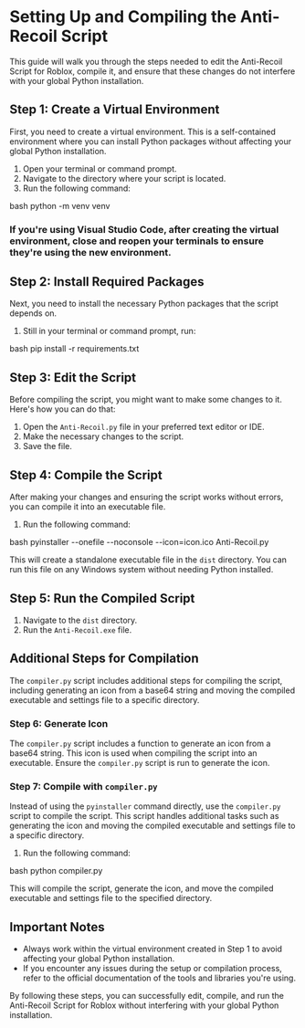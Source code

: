 # Setting Up and Compiling the Anti-Recoil Script

This guide will walk you through the steps needed to edit the Anti-Recoil Script for Roblox, compile it, and ensure that these changes do not interfere with your global Python installation.

## Step 1: Create a Virtual Environment

First, you need to create a virtual environment. This is a self-contained environment where you can install Python packages without affecting your global Python installation.

1. Open your terminal or command prompt.
2. Navigate to the directory where your script is located.
3. Run the following command:

bash python -m venv venv


### If you're using Visual Studio Code, after creating the virtual environment, close and reopen your terminals to ensure they're using the new environment.

## Step 2: Install Required Packages

Next, you need to install the necessary Python packages that the script depends on.

1. Still in your terminal or command prompt, run:

bash pip install -r requirements.txt


## Step 3: Edit the Script

Before compiling the script, you might want to make some changes to it. Here's how you can do that:

1. Open the `Anti-Recoil.py` file in your preferred text editor or IDE.
2. Make the necessary changes to the script.
3. Save the file.

## Step 4: Compile the Script

After making your changes and ensuring the script works without errors, you can compile it into an executable file.

1. Run the following command:

bash pyinstaller --onefile --noconsole --icon=icon.ico Anti-Recoil.py


This will create a standalone executable file in the `dist` directory. You can run this file on any Windows system without needing Python installed.

## Step 5: Run the Compiled Script

1. Navigate to the `dist` directory.
2. Run the `Anti-Recoil.exe` file.

## Additional Steps for Compilation

The `compiler.py` script includes additional steps for compiling the script, including generating an icon from a base64 string and moving the compiled executable and settings file to a specific directory.

### Step 6: Generate Icon

The `compiler.py` script includes a function to generate an icon from a base64 string. This icon is used when compiling the script into an executable. Ensure the `compiler.py` script is run to generate the icon.

### Step 7: Compile with `compiler.py`

Instead of using the `pyinstaller` command directly, use the `compiler.py` script to compile the script. This script handles additional tasks such as generating the icon and moving the compiled executable and settings file to a specific directory.

1. Run the following command:

bash python compiler.py


This will compile the script, generate the icon, and move the compiled executable and settings file to the specified directory.

## Important Notes

- Always work within the virtual environment created in Step 1 to avoid affecting your global Python installation.
- If you encounter any issues during the setup or compilation process, refer to the official documentation of the tools and libraries you're using.

By following these steps, you can successfully edit, compile, and run the Anti-Recoil Script for Roblox without interfering with your global Python installation.